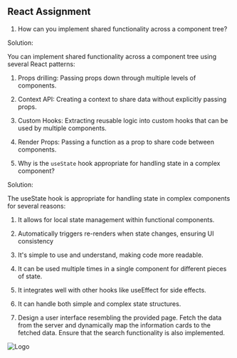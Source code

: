 ## React Assignment

1. How can you implement shared functionality across a component tree?

Solution: 

You can implement shared functionality across a component tree using several React patterns:

1. Props drilling: Passing props down through multiple levels of components.
2. Context API: Creating a context to share data without explicitly passing props.
3. Custom Hooks: Extracting reusable logic into custom hooks that can be used by multiple components.
4. Render Props: Passing a function as a prop to share code between components.


2. Why is the `useState` hook appropriate for handling state in a complex component?

Solution: 

The useState hook is appropriate for handling state in complex components for several reasons:

1. It allows for local state management within functional components.
2. Automatically triggers re-renders when state changes, ensuring UI consistency
3. It's simple to use and understand, making code more readable.
4. It can be used multiple times in a single component for different pieces of state.
5. It integrates well with other hooks like useEffect for side effects.
6. It can handle both simple and complex state structures.



3. Design a user interface resembling the provided page. Fetch the data from the server and dynamically map the information cards to the fetched data. Ensure that the search functionality is also implemented.

![Logo](UI-Screen-1.png)
